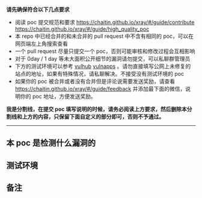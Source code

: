 **请先确保符合以下几点要求**

 - 阅读 poc 提交规范和要求 https://chaitin.github.io/xray/#/guide/contribute https://chaitin.github.io/xray/#/guide/high_quality_poc
 - 本 repo 中已经合并的和未合并的 pull request 中不含有相同的 poc，可以在网页端左上角搜索查看
 - 一个 pull request 尽量只提交一个 poc，否则可能审核和修改过程会互相影响
 - 对于 0day / 1 day 等未大面积公开细节的漏洞请勿提交，可以私聊群管理员
 - 下方的测试环境可以参考 [vulhub](https://github.com/vulhub/vulhub/) [vulnapps](https://github.com/Medicean/VulApps) 。请勿直接填写公网上未修复的站点的地址，如果有特殊情况，请私聊解决。不接受没有测试环境的 poc
 - 如果你的 poc 被合并或者没有合并但是评论说需要发送奖励，请查看 https://chaitin.github.io/xray/#/guide/feedback 并添加最下面的微信，说明你的 poc 地址，方便发送奖励。

**我是分割线，在提交 poc 填写说明的时候，请务必阅读上方要求，然后删除本分割线和上方的内容，只保留下面自定义的部分即可，否则不予通过。**

----------

## 本 poc 是检测什么漏洞的

## 测试环境

## 备注
